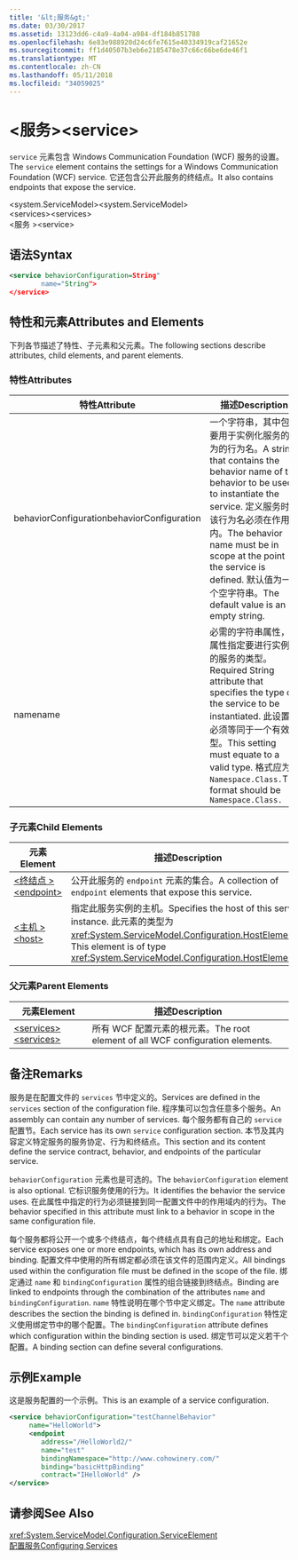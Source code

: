 ```yaml
---
title: '&lt;服务&gt;'
ms.date: 03/30/2017
ms.assetid: 13123dd6-c4a9-4a04-a984-df184b851788
ms.openlocfilehash: 6e83e988920d24c6fe7615e40334919caf21652e
ms.sourcegitcommit: ff1d40507b3eb6e2185478e37c66c66be6de46f1
ms.translationtype: MT
ms.contentlocale: zh-CN
ms.lasthandoff: 05/11/2018
ms.locfileid: "34059025"
---
```

# <a name="ltservicegt"></a><span data-ttu-id="6cb49-102">&lt;服务&gt;</span><span class="sxs-lookup"><span data-stu-id="6cb49-102">&lt;service&gt;</span></span>
<span data-ttu-id="6cb49-103">`service` 元素包含 Windows Communication Foundation (WCF) 服务的设置。</span><span class="sxs-lookup"><span data-stu-id="6cb49-103">The `service` element contains the settings for a Windows Communication Foundation (WCF) service.</span></span> <span data-ttu-id="6cb49-104">它还包含公开此服务的终结点。</span><span class="sxs-lookup"><span data-stu-id="6cb49-104">It also contains endpoints that expose the service.</span></span>  
  
 <span data-ttu-id="6cb49-105">\<system.ServiceModel></span><span class="sxs-lookup"><span data-stu-id="6cb49-105">\<system.ServiceModel></span></span>  
<span data-ttu-id="6cb49-106">\<services></span><span class="sxs-lookup"><span data-stu-id="6cb49-106">\<services></span></span>  
<span data-ttu-id="6cb49-107">\<服务 ></span><span class="sxs-lookup"><span data-stu-id="6cb49-107">\<service></span></span>  
  
## <a name="syntax"></a><span data-ttu-id="6cb49-108">语法</span><span class="sxs-lookup"><span data-stu-id="6cb49-108">Syntax</span></span>  
  
```xml  
<service behaviorConfiguration=String"  
        name="String">  
</service>  
```  
  
## <a name="attributes-and-elements"></a><span data-ttu-id="6cb49-109">特性和元素</span><span class="sxs-lookup"><span data-stu-id="6cb49-109">Attributes and Elements</span></span>  
 <span data-ttu-id="6cb49-110">下列各节描述了特性、子元素和父元素。</span><span class="sxs-lookup"><span data-stu-id="6cb49-110">The following sections describe attributes, child elements, and parent elements.</span></span>  
  
### <a name="attributes"></a><span data-ttu-id="6cb49-111">特性</span><span class="sxs-lookup"><span data-stu-id="6cb49-111">Attributes</span></span>  
  
|<span data-ttu-id="6cb49-112">特性</span><span class="sxs-lookup"><span data-stu-id="6cb49-112">Attribute</span></span>|<span data-ttu-id="6cb49-113">描述</span><span class="sxs-lookup"><span data-stu-id="6cb49-113">Description</span></span>|  
|---------------|-----------------|  
|<span data-ttu-id="6cb49-114">behaviorConfiguration</span><span class="sxs-lookup"><span data-stu-id="6cb49-114">behaviorConfiguration</span></span>|<span data-ttu-id="6cb49-115">一个字符串，其中包含要用于实例化服务的行为的行为名。</span><span class="sxs-lookup"><span data-stu-id="6cb49-115">A string that contains the behavior name of the behavior to be used to instantiate the service.</span></span> <span data-ttu-id="6cb49-116">定义服务时，该行为名必须在作用域内。</span><span class="sxs-lookup"><span data-stu-id="6cb49-116">The behavior name must be in scope at the point the service is defined.</span></span> <span data-ttu-id="6cb49-117">默认值为一个空字符串。</span><span class="sxs-lookup"><span data-stu-id="6cb49-117">The default value is an empty string.</span></span>|  
|<span data-ttu-id="6cb49-118">name</span><span class="sxs-lookup"><span data-stu-id="6cb49-118">name</span></span>|<span data-ttu-id="6cb49-119">必需的字符串属性，此属性指定要进行实例化的服务的类型。</span><span class="sxs-lookup"><span data-stu-id="6cb49-119">Required String attribute that specifies the type of the service to be instantiated.</span></span> <span data-ttu-id="6cb49-120">此设置必须等同于一个有效类型。</span><span class="sxs-lookup"><span data-stu-id="6cb49-120">This setting must equate to a valid type.</span></span> <span data-ttu-id="6cb49-121">格式应为 `Namespace.Class.`</span><span class="sxs-lookup"><span data-stu-id="6cb49-121">The format should be `Namespace.Class.`</span></span>|  
  
### <a name="child-elements"></a><span data-ttu-id="6cb49-122">子元素</span><span class="sxs-lookup"><span data-stu-id="6cb49-122">Child Elements</span></span>  
  
|<span data-ttu-id="6cb49-123">元素</span><span class="sxs-lookup"><span data-stu-id="6cb49-123">Element</span></span>|<span data-ttu-id="6cb49-124">描述</span><span class="sxs-lookup"><span data-stu-id="6cb49-124">Description</span></span>|  
|-------------|-----------------|  
|[<span data-ttu-id="6cb49-125">\<终结点 ></span><span class="sxs-lookup"><span data-stu-id="6cb49-125">\<endpoint></span></span>](../../../../../docs/framework/configure-apps/file-schema/wcf/endpoint-element.md)|<span data-ttu-id="6cb49-126">公开此服务的 `endpoint` 元素的集合。</span><span class="sxs-lookup"><span data-stu-id="6cb49-126">A collection of `endpoint` elements that expose this service.</span></span>|  
|[<span data-ttu-id="6cb49-127">\<主机 ></span><span class="sxs-lookup"><span data-stu-id="6cb49-127">\<host></span></span>](../../../../../docs/framework/configure-apps/file-schema/wcf/host.md)|<span data-ttu-id="6cb49-128">指定此服务实例的主机。</span><span class="sxs-lookup"><span data-stu-id="6cb49-128">Specifies the host of this service instance.</span></span> <span data-ttu-id="6cb49-129">此元素的类型为 <xref:System.ServiceModel.Configuration.HostElement>。</span><span class="sxs-lookup"><span data-stu-id="6cb49-129">This element is of type <xref:System.ServiceModel.Configuration.HostElement>.</span></span>|  
  
### <a name="parent-elements"></a><span data-ttu-id="6cb49-130">父元素</span><span class="sxs-lookup"><span data-stu-id="6cb49-130">Parent Elements</span></span>  
  
|<span data-ttu-id="6cb49-131">元素</span><span class="sxs-lookup"><span data-stu-id="6cb49-131">Element</span></span>|<span data-ttu-id="6cb49-132">描述</span><span class="sxs-lookup"><span data-stu-id="6cb49-132">Description</span></span>|  
|-------------|-----------------|  
|[<span data-ttu-id="6cb49-133">\<services></span><span class="sxs-lookup"><span data-stu-id="6cb49-133">\<services></span></span>](../../../../../docs/framework/configure-apps/file-schema/wcf/services.md)|<span data-ttu-id="6cb49-134">所有 WCF 配置元素的根元素。</span><span class="sxs-lookup"><span data-stu-id="6cb49-134">The root element of all WCF configuration elements.</span></span>|  
  
## <a name="remarks"></a><span data-ttu-id="6cb49-135">备注</span><span class="sxs-lookup"><span data-stu-id="6cb49-135">Remarks</span></span>  
 <span data-ttu-id="6cb49-136">服务是在配置文件的 `services` 节中定义的。</span><span class="sxs-lookup"><span data-stu-id="6cb49-136">Services are defined in the `services` section of the configuration file.</span></span> <span data-ttu-id="6cb49-137">程序集可以包含任意多个服务。</span><span class="sxs-lookup"><span data-stu-id="6cb49-137">An assembly can contain any number of services.</span></span> <span data-ttu-id="6cb49-138">每个服务都有自己的 `service` 配置节。</span><span class="sxs-lookup"><span data-stu-id="6cb49-138">Each service has its own `service` configuration section.</span></span> <span data-ttu-id="6cb49-139">本节及其内容定义特定服务的服务协定、行为和终结点。</span><span class="sxs-lookup"><span data-stu-id="6cb49-139">This section and its content define the service contract, behavior, and endpoints of the particular service.</span></span>  
  
 <span data-ttu-id="6cb49-140">`behaviorConfiguration` 元素也是可选的。</span><span class="sxs-lookup"><span data-stu-id="6cb49-140">The `behaviorConfiguration` element is also optional.</span></span> <span data-ttu-id="6cb49-141">它标识服务使用的行为。</span><span class="sxs-lookup"><span data-stu-id="6cb49-141">It identifies the behavior the service uses.</span></span> <span data-ttu-id="6cb49-142">在此属性中指定的行为必须链接到同一配置文件中的作用域内的行为。</span><span class="sxs-lookup"><span data-stu-id="6cb49-142">The behavior specified in this attribute must link to a behavior in scope in the same configuration file.</span></span>  
  
 <span data-ttu-id="6cb49-143">每个服务都将公开一个或多个终结点，每个终结点具有自己的地址和绑定。</span><span class="sxs-lookup"><span data-stu-id="6cb49-143">Each service exposes one or more endpoints, which has its own address and binding.</span></span> <span data-ttu-id="6cb49-144">配置文件中使用的所有绑定都必须在该文件的范围内定义。</span><span class="sxs-lookup"><span data-stu-id="6cb49-144">All bindings used within the configuration file must be defined in the scope of the file.</span></span> <span data-ttu-id="6cb49-145">绑定通过 `name` 和 `bindingConfiguration` 属性的组合链接到终结点。</span><span class="sxs-lookup"><span data-stu-id="6cb49-145">Binding are linked to endpoints through the combination of the attributes `name` and `bindingConfiguration`.</span></span> <span data-ttu-id="6cb49-146">`name` 特性说明在哪个节中定义绑定。</span><span class="sxs-lookup"><span data-stu-id="6cb49-146">The `name` attribute describes the section the binding is defined in.</span></span> <span data-ttu-id="6cb49-147">`bindingConfiguration` 特性定义使用绑定节中的哪个配置。</span><span class="sxs-lookup"><span data-stu-id="6cb49-147">The `bindingConfiguration` attribute defines which configuration within the binding section is used.</span></span> <span data-ttu-id="6cb49-148">绑定节可以定义若干个配置。</span><span class="sxs-lookup"><span data-stu-id="6cb49-148">A binding section can define several configurations.</span></span>  
  
## <a name="example"></a><span data-ttu-id="6cb49-149">示例</span><span class="sxs-lookup"><span data-stu-id="6cb49-149">Example</span></span>  
 <span data-ttu-id="6cb49-150">这是服务配置的一个示例。</span><span class="sxs-lookup"><span data-stu-id="6cb49-150">This is an example of a service configuration.</span></span>  
  
```xml  
<service behaviorConfiguration="testChannelBehavior"   
     name="HelloWorld">  
     <endpoint   
        address="/HelloWorld2/"  
        name="test"  
        bindingNamespace="http://www.cohowinery.com/"  
        binding="basicHttpBinding"  
        contract="IHelloWorld" />  
</service>  
```  
  
## <a name="see-also"></a><span data-ttu-id="6cb49-151">请参阅</span><span class="sxs-lookup"><span data-stu-id="6cb49-151">See Also</span></span>  
 <xref:System.ServiceModel.Configuration.ServiceElement>  
 [<span data-ttu-id="6cb49-152">配置服务</span><span class="sxs-lookup"><span data-stu-id="6cb49-152">Configuring Services</span></span>](../../../../../docs/framework/wcf/configuring-services.md)
